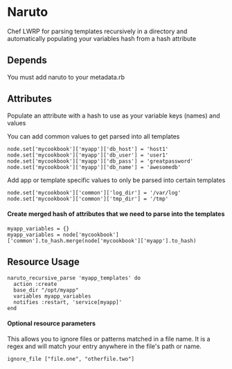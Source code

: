 # Naruto
Chef LWRP for parsing templates recursively in a directory and automatically populating your variables hash from a hash attribute

## Depends
You must add naruto to your metadata.rb

## Attributes
Populate an attribute with a hash to use as your variable keys (names) and values

You can add common values to get parsed into all templates

    node.set['mycookbook']['myapp']['db_host'] = 'host1'
    node.set['mycookbook']['myapp']['db_user'] = 'user1'
    node.set['mycookbook']['myapp']['db_pass'] = 'greatpassword'
    node.set['mycookbook']['myapp']['db_name'] = 'awesomedb'

Add app or template specific values to only be parsed into certain templates

    node.set['mycookbook']['common']['log_dir'] = '/var/log'
    node.set['mycookbook']['common']['tmp_dir'] = '/tmp'    

#### Create merged hash of attributes that we need to parse into the templates
    myapp_variables = {}
    myapp_variables = node['mycookbook']['common'].to_hash.merge(node['mycookbook']['myapp'].to_hash)

## Resource Usage
    naruto_recursive_parse 'myapp_templates' do
      action :create
      base_dir "/opt/myapp"
      variables myapp_variables
      notifies :restart, 'service[myapp]'
    end

#### Optional resource parameters
This allows you to ignore files or patterns matched in a file name. It is a regex and will match your
entry anywhere in the file's path or name.

    ignore_file ["file.one", "otherfile.two"]
